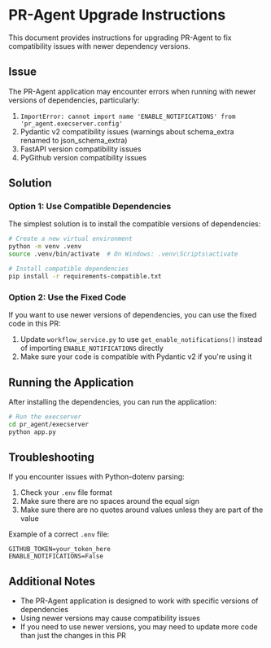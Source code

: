 # PR-Agent Upgrade Instructions

This document provides instructions for upgrading PR-Agent to fix compatibility issues with newer dependency versions.

## Issue

The PR-Agent application may encounter errors when running with newer versions of dependencies, particularly:

1. `ImportError: cannot import name 'ENABLE_NOTIFICATIONS' from 'pr_agent.execserver.config'`
2. Pydantic v2 compatibility issues (warnings about schema_extra renamed to json_schema_extra)
3. FastAPI version compatibility issues
4. PyGithub version compatibility issues

## Solution

### Option 1: Use Compatible Dependencies

The simplest solution is to install the compatible versions of dependencies:

```bash
# Create a new virtual environment
python -m venv .venv
source .venv/bin/activate  # On Windows: .venv\Scripts\activate

# Install compatible dependencies
pip install -r requirements-compatible.txt
```

### Option 2: Use the Fixed Code

If you want to use newer versions of dependencies, you can use the fixed code in this PR:

1. Update `workflow_service.py` to use `get_enable_notifications()` instead of importing `ENABLE_NOTIFICATIONS` directly
2. Make sure your code is compatible with Pydantic v2 if you're using it

## Running the Application

After installing the dependencies, you can run the application:

```bash
# Run the execserver
cd pr_agent/execserver
python app.py
```

## Troubleshooting

If you encounter issues with Python-dotenv parsing:

1. Check your `.env` file format
2. Make sure there are no spaces around the equal sign
3. Make sure there are no quotes around values unless they are part of the value

Example of a correct `.env` file:

```
GITHUB_TOKEN=your_token_here
ENABLE_NOTIFICATIONS=False
```

## Additional Notes

- The PR-Agent application is designed to work with specific versions of dependencies
- Using newer versions may cause compatibility issues
- If you need to use newer versions, you may need to update more code than just the changes in this PR
